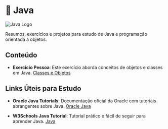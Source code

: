# 🔵 Java  

![Java Logo](https://upload.wikimedia.org/wikipedia/en/3/30/Java_programming_language_logo.svg)

Resumos, exercícios e projetos para estudo de Java e programação orientada a objetos.

## Conteúdo

- **Exercício Pessoa**: Este exercício aborda conceitos de objetos e classes em Java. [Classes e Objetos ](https://github.com/gbielgbr/Java/blob/main/ObjetosEclasses.java)

## Links Úteis para Estudo

- **Oracle Java Tutorials**: Documentação oficial da Oracle com tutoriais abrangentes sobre Java. [Oracle Java](https://docs.oracle.com/javase/tutorial/)

- **W3Schools Java Tutorial**: Tutorial prático e fácil de seguir para aprender Java. [Java](https://www.w3schools.com/java/)
